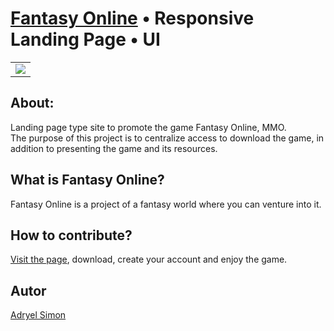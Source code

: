  # <a href="https://www.fantasymmo.online">Fantasy Online</a> • Responsive Landing Page • UI

<table>
<td><img src="https://user-images.githubusercontent.com/88943961/192717225-61b2de23-f9a3-4c37-820f-f49aa8cb2a8e.png"/></td>
</table>


## About:
Landing page type site to promote the game Fantasy Online, MMO. <br/>
The purpose of this project is to centralize access to download the game, in addition to presenting the game and its resources.

## What is Fantasy Online?

Fantasy Online is a project of a fantasy world where you can venture into it.

## How to contribute?

<a href="https://www.fantasymmo.online">Visit the page<a/>, download, create your account and enjoy the game.

## Autor

[Adryel Simon](https://github.com/alchemist-developer/)
